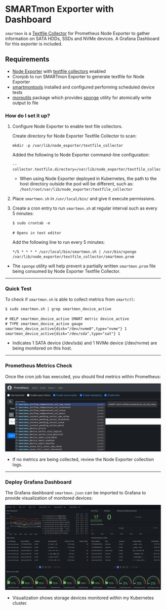 # SMARTmon Exporter with Dashboard

`smartmon` is a [Textfile Collector](https://github.com/prometheus/node_exporter#textfile-collector) for Prometheus Node Exporter to gather information on SATA HDDs, SSDs and NVMe devices.  A Grafana Dashboard for this exporter is included.

## Requirements

* [Node Exporter](https://github.com/prometheus/node_exporter) with [textfile collectors](https://github.com/prometheus/node_exporter#textfile-collector) enabled
* Cronjob to run SMARTmon Exporter to generate textfile for Node Exporter
* [smartmontools](https://www.smartmontools.org/) installed and configured performing scheduled device tests
* [moreutils](https://joeyh.name/code/moreutils/) package which provides [sponge](https://manpages.ubuntu.com/manpages/jammy/man1/sponge.1.html) utility for atomically write output to file

### How do I set it up?

1. Configure Node Exporter to enable text file collectors.

    Create directory for Node Exporter Textfile Collector to scan:

    ```shell
    mkdir -p /var/lib/node_exporter/textfile_collector
    ```

    Added the following to Node Exporter command-line configuration:

    ```shell
    --collector.textfile.directory=/var/lib/node_exporter/textfile_collector
    ```

    * When using Node Exporter deployed in Kubernetes, the path to the host directory outside the pod will be different, such as: `/host/root/var/lib/node_exporter/textfile_collector`

2. Place `smartmon.sh` in `/usr/local/bin/` and give it execute permissions.

3. Create a cron entry to run `smartmon.sh` at regular interval such as every 5 minutes:

    ```shell
    $ sudo crontab -e

    # Opens in text editor
    ```

    Add the following line to run every 5 minutes:

    ```text
    */5 * * * * /usr/local/bin/smartmon.sh | /usr/bin/sponge /var/lib/node_exporter/textfile_collector/smartmon.prom
    ```

* The `sponge` utility will help prevent a partially written `smartmon.prom` file being consumed by Node Exporter Textfile Collector.

---

### Quick Test

To check if `smartmon.sh` is able to collect metrics from `smartctl`:

```shell
$ sudo smartmon.sh | grep smartmon_device_active

# HELP smartmon_device_active SMART metric device_active
# TYPE smartmon_device_active gauge
smartmon_device_active{disk="/dev/nvme0",type="nvme"} 1
smartmon_device_active{disk="/dev/sda",type="sat"} 1
```

* Indicates 1 SATA device (/dev/sda) and 1 NVMe device (/dev/nvme) are being monitored on this host.

---

### Prometheus Metrics Check

Once the cron job has executed, you should find metrics within Prometheus:

![Prometheus smartmon metrics](./images/prometheus_metrics.png)

* If no metrics are being collected, review the Node Exporter collection logs.

---

### Deploy Grafana Dashboard

The Grafana dashboard `smartmon.json` can be imported to Grafana to provide visualization of monitored devices:

![Grafana Dashboard](./images/grafana_dashboard.png)

* Visualization shows storage devices monitored within my Kubernetes cluster.
